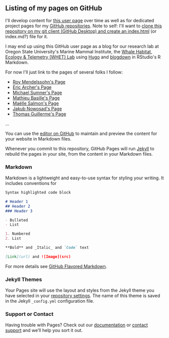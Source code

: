 ## Listing of my pages on GitHub

I'll develop content for [this user page](https://danielequs.github.io) over time as well as for dedicated project pages for my [GitHub repositories](https://github.com/danielequs).
Note to self: I'll want to [clone this repository on my git client (GitHub Desktop) and create an index.html](https://pages.github.com) (or index.md?) file for it.

I may end up using this GitHub user page as a blog for our research lab at Oregon State University's Marine Mammal Institute, the [Whale Habitat, Ecology & Telemetry (WHET) Lab](https://mmi.oregonstate.edu/wtg) using [Hugo](https://gohugo.io) and [blogdown](https://github.com/rstudio/blogdown) in RStudio's R Markdown.

For now I'll just link to the pages of several folks I follow:
- [Roy Mendelssohn's Page](https://rmendels.github.io)
- [Eric Archer's Page](https://rmendels.github.io)
- [Michael Sumner's Page](http://mdsumner.github.io/)
- [Mathieu Basille's Page](https://mablab.org)
- [Maëlle Salmon's Page](https://masalmon.eu)
- [Jakub Nowosad's Page](https://nowosad.github.io)
- [Thomas Guillerme's Page](http://tguillerme.github.io)



...


You can use the [editor on GitHub](https://github.com/danielequs/danielequs.github.io/edit/master/README.md) to maintain and preview the content for your website in Markdown files.

Whenever you commit to this repository, GitHub Pages will run [Jekyll](https://jekyllrb.com/) to rebuild the pages in your site, from the content in your Markdown files.

### Markdown

Markdown is a lightweight and easy-to-use syntax for styling your writing. It includes conventions for

```markdown
Syntax highlighted code block

# Header 1
## Header 2
### Header 3

- Bulleted
- List

1. Numbered
2. List

**Bold** and _Italic_ and `Code` text

[Link](url) and ![Image](src)
```

For more details see [GitHub Flavored Markdown](https://guides.github.com/features/mastering-markdown/).

### Jekyll Themes

Your Pages site will use the layout and styles from the Jekyll theme you have selected in your [repository settings](https://github.com/danielequs/danielequs.github.io/settings). The name of this theme is saved in the Jekyll `_config.yml` configuration file.

### Support or Contact

Having trouble with Pages? Check out our [documentation](https://help.github.com/categories/github-pages-basics/) or [contact support](https://github.com/contact) and we’ll help you sort it out.
